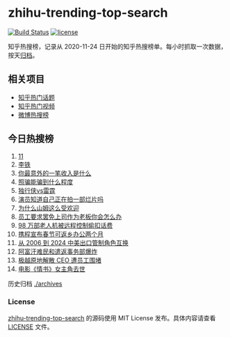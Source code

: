 # zhihu-trending-top-search

[![Build Status](https://github.com/justjavac/zhihu-trending-top-search/workflows/ci/badge.svg?branch=main)](https://github.com/justjavac/zhihu-trending-top-search/actions)
[![license](https://img.shields.io/github/license/justjavac/zhihu-trending-top-search)](https://github.com/justjavac/zhihu-trending-top-search/blob/main/LICENSE)

知乎热搜榜，记录从 2020-11-24 日开始的知乎热搜榜单。每小时抓取一次数据，按天[归档](./archives)。

## 相关项目

- [知乎热门话题](https://github.com/justjavac/zhihu-trending-hot-questions)
- [知乎热门视频](https://github.com/justjavac/zhihu-trending-hot-video)
- [微博热搜榜](https://github.com/justjavac/weibo-trending-hot-search)

## 今日热搜榜

<!-- BEGIN -->
<!-- 最后更新时间 Fri Dec 13 2024 13:13:34 GMT+0800 (China Standard Time) -->

1. [11](https://www.zhihu.com/search?q=11)
1. [李铁](https://www.zhihu.com/search?q=%E6%9D%8E%E9%93%81)
1. [你最意外的一笔收入是什么](https://www.zhihu.com/search?q=%E4%BD%A0%E6%9C%80%E6%84%8F%E5%A4%96%E7%9A%84%E4%B8%80%E7%AC%94%E6%94%B6%E5%85%A5%E6%98%AF%E4%BB%80%E4%B9%88)
1. [照骗能骗到什么程度](https://www.zhihu.com/search?q=%E7%85%A7%E9%AA%97%E8%83%BD%E9%AA%97%E5%88%B0%E4%BB%80%E4%B9%88%E7%A8%8B%E5%BA%A6)
1. [独行侠vs雷霆](https://www.zhihu.com/search?q=%E7%8B%AC%E8%A1%8C%E4%BE%A0vs%E9%9B%B7%E9%9C%86)
1. [演员知道自己正在拍一部烂片吗](https://www.zhihu.com/search?q=%E6%BC%94%E5%91%98%E7%9F%A5%E9%81%93%E8%87%AA%E5%B7%B1%E6%AD%A3%E5%9C%A8%E6%8B%8D%E4%B8%80%E9%83%A8%E7%83%82%E7%89%87%E5%90%97)
1. [为什么山姆这么受欢迎](https://www.zhihu.com/search?q=%E4%B8%BA%E4%BB%80%E4%B9%88%E5%B1%B1%E5%A7%86%E8%BF%99%E4%B9%88%E5%8F%97%E6%AC%A2%E8%BF%8E)
1. [员工要求罢免上司作为老板你会怎么办](https://www.zhihu.com/search?q=%E5%91%98%E5%B7%A5%E8%A6%81%E6%B1%82%E7%BD%A2%E5%85%8D%E4%B8%8A%E5%8F%B8%E4%BD%9C%E4%B8%BA%E8%80%81%E6%9D%BF%E4%BD%A0%E4%BC%9A%E6%80%8E%E4%B9%88%E5%8A%9E)
1. [98 万部老人机被远程控制偷扣话费](https://www.zhihu.com/search?q=98%20%E4%B8%87%E9%83%A8%E8%80%81%E4%BA%BA%E6%9C%BA%E8%A2%AB%E8%BF%9C%E7%A8%8B%E6%8E%A7%E5%88%B6%E5%81%B7%E6%89%A3%E8%AF%9D%E8%B4%B9)
1. [携程宣布春节可返乡办公两个月](https://www.zhihu.com/search?q=%E6%90%BA%E7%A8%8B%E5%AE%A3%E5%B8%83%E6%98%A5%E8%8A%82%E5%8F%AF%E8%BF%94%E4%B9%A1%E5%8A%9E%E5%85%AC%E4%B8%A4%E4%B8%AA%E6%9C%88)
1. [从 2006 到 2024 中美出口管制角色互换](https://www.zhihu.com/search?q=%E4%BB%8E%202006%20%E5%88%B0%202024%20%E4%B8%AD%E7%BE%8E%E5%87%BA%E5%8F%A3%E7%AE%A1%E5%88%B6%E8%A7%92%E8%89%B2%E4%BA%92%E6%8D%A2)
1. [阿富汗难民和遣返事务部爆炸](https://www.zhihu.com/search?q=%E9%98%BF%E5%AF%8C%E6%B1%97%E9%9A%BE%E6%B0%91%E5%92%8C%E9%81%A3%E8%BF%94%E4%BA%8B%E5%8A%A1%E9%83%A8%E7%88%86%E7%82%B8)
1. [极越原地解散 CEO 遭员工围堵](https://www.zhihu.com/search?q=%E6%9E%81%E8%B6%8A%E5%8E%9F%E5%9C%B0%E8%A7%A3%E6%95%A3%20CEO%20%E9%81%AD%E5%91%98%E5%B7%A5%E5%9B%B4%E5%A0%B5)
1. [电影《情书》女主角去世](https://www.zhihu.com/search?q=%E7%94%B5%E5%BD%B1%E3%80%8A%E6%83%85%E4%B9%A6%E3%80%8B%E5%A5%B3%E4%B8%BB%E8%A7%92%E5%8E%BB%E4%B8%96)

<!-- END -->

历史归档 [./archives](./archives)

### License

[zhihu-trending-top-search](https://github.com/justjavac/zhihu-trending-top-search) 的源码使用 MIT License
发布。具体内容请查看 [LICENSE](./LICENSE) 文件。
